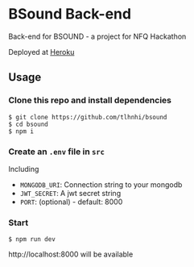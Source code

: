 # BSound Back-end

Back-end for BSOUND - a project for NFQ Hackathon

Deployed at [Heroku](https://bsound.herokuapp.com)

## Usage

### Clone this repo and install dependencies

```terminal
$ git clone https://github.com/tlhnhi/bsound
$ cd bsound
$ npm i
```

### Create an `.env` file in `src`

Including

- `MONGODB_URI`: Connection string to your mongodb
- `JWT_SECRET`: A jwt secret string
- `PORT`: (optional) - default: 8000

### Start

```terminal
$ npm run dev
```

http://localhost:8000 will be available
